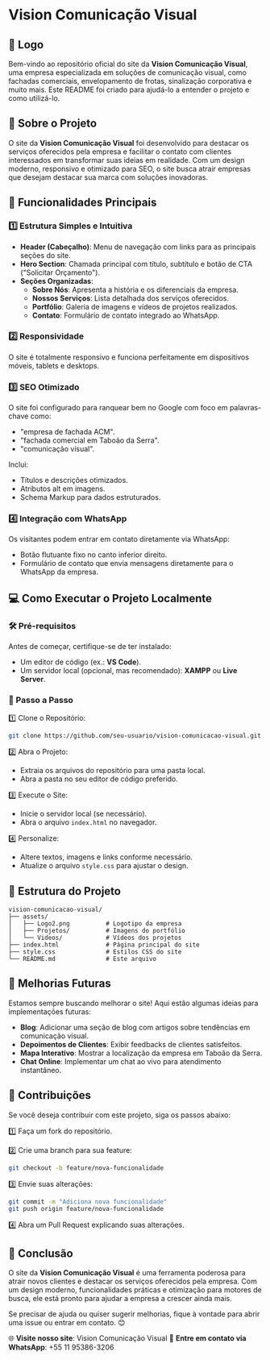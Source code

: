 # Vision Comunicação Visual

## 📌 Logo

Bem-vindo ao repositório oficial do site da **Vision Comunicação Visual**, uma empresa especializada em soluções de comunicação visual, como fachadas comerciais, envelopamento de frotas, sinalização corporativa e muito mais. Este README foi criado para ajudá-lo a entender o projeto e como utilizá-lo.

## 📢 Sobre o Projeto

O site da **Vision Comunicação Visual** foi desenvolvido para destacar os serviços oferecidos pela empresa e facilitar o contato com clientes interessados em transformar suas ideias em realidade. Com um design moderno, responsivo e otimizado para SEO, o site busca atrair empresas que desejam destacar sua marca com soluções inovadoras.

## 🚀 Funcionalidades Principais

### 1️⃣ Estrutura Simples e Intuitiva
- **Header (Cabeçalho)**: Menu de navegação com links para as principais seções do site.
- **Hero Section**: Chamada principal com título, subtítulo e botão de CTA ("Solicitar Orçamento").
- **Seções Organizadas**:
  - **Sobre Nós**: Apresenta a história e os diferenciais da empresa.
  - **Nossos Serviços**: Lista detalhada dos serviços oferecidos.
  - **Portfólio**: Galeria de imagens e vídeos de projetos realizados.
  - **Contato**: Formulário de contato integrado ao WhatsApp.

### 2️⃣ Responsividade
O site é totalmente responsivo e funciona perfeitamente em dispositivos móveis, tablets e desktops.

### 3️⃣ SEO Otimizado
O site foi configurado para ranquear bem no Google com foco em palavras-chave como:
- "empresa de fachada ACM".
- "fachada comercial em Taboão da Serra".
- "comunicação visual".

Inclui:
- Títulos e descrições otimizados.
- Atributos alt em imagens.
- Schema Markup para dados estruturados.

### 4️⃣ Integração com WhatsApp
Os visitantes podem entrar em contato diretamente via WhatsApp:
- Botão flutuante fixo no canto inferior direito.
- Formulário de contato que envia mensagens diretamente para o WhatsApp da empresa.

## 💻 Como Executar o Projeto Localmente

### 🛠 Pré-requisitos
Antes de começar, certifique-se de ter instalado:
- Um editor de código (ex.: **VS Code**).
- Um servidor local (opcional, mas recomendado): **XAMPP** ou **Live Server**.

### 🔧 Passo a Passo

1️⃣ Clone o Repositório:
```bash
git clone https://github.com/seu-usuario/vision-comunicacao-visual.git
```

2️⃣ Abra o Projeto:
- Extraia os arquivos do repositório para uma pasta local.
- Abra a pasta no seu editor de código preferido.

3️⃣ Execute o Site:
- Inicie o servidor local (se necessário).
- Abra o arquivo `index.html` no navegador.

4️⃣ Personalize:
- Altere textos, imagens e links conforme necessário.
- Atualize o arquivo `style.css` para ajustar o design.

## 📂 Estrutura do Projeto
```
vision-comunicacao-visual/
├── assets/
│   ├── Logo2.png          # Logotipo da empresa
│   ├── Projetos/          # Imagens do portfólio
│   └── Videos/            # Vídeos dos projetos
├── index.html             # Página principal do site
├── style.css              # Estilos CSS do site
└── README.md              # Este arquivo
```

## 🔮 Melhorias Futuras
Estamos sempre buscando melhorar o site! Aqui estão algumas ideias para implementações futuras:
- **Blog**: Adicionar uma seção de blog com artigos sobre tendências em comunicação visual.
- **Depoimentos de Clientes**: Exibir feedbacks de clientes satisfeitos.
- **Mapa Interativo**: Mostrar a localização da empresa em Taboão da Serra.
- **Chat Online**: Implementar um chat ao vivo para atendimento instantâneo.

## 🤝 Contribuições
Se você deseja contribuir com este projeto, siga os passos abaixo:

1️⃣ Faça um fork do repositório.

2️⃣ Crie uma branch para sua feature:
```bash
git checkout -b feature/nova-funcionalidade
```

3️⃣ Envie suas alterações:
```bash
git commit -m "Adiciona nova funcionalidade"
git push origin feature/nova-funcionalidade
```

4️⃣ Abra um Pull Request explicando suas alterações.

## 🎯 Conclusão
O site da **Vision Comunicação Visual** é uma ferramenta poderosa para atrair novos clientes e destacar os serviços oferecidos pela empresa. Com um design moderno, funcionalidades práticas e otimização para motores de busca, ele está pronto para ajudar a empresa a crescer ainda mais.

Se precisar de ajuda ou quiser sugerir melhorias, fique à vontade para abrir uma issue ou entrar em contato. 😊

🌐 **Visite nosso site**: Vision Comunicação Visual
📲 **Entre em contato via WhatsApp**: +55 11 95386-3206
